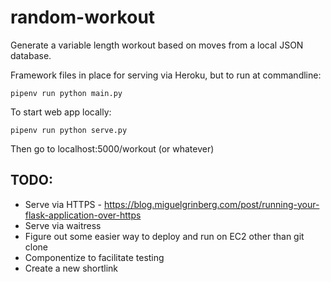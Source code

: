 # random-workout
Generate a variable length workout based on moves from a local JSON database.

Framework files in place for serving via Heroku, but to run at commandline:

`pipenv run python main.py`

To start web app locally:

`pipenv run python serve.py`

Then go to localhost:5000/workout (or whatever)


## TODO:
- Serve via HTTPS - https://blog.miguelgrinberg.com/post/running-your-flask-application-over-https
- Serve via waitress
- Figure out some easier way to deploy and run on EC2 other than git clone
- Componentize to facilitate testing
- Create a new shortlink